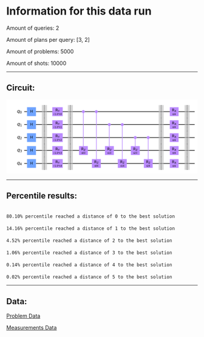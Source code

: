 # Information for this data run

Amount of queries: 2

Amount of plans per query: [3, 2]

Amount of problems: 5000

Amount of shots: 10000

<hr>

## Circuit:

![Circuit](circuit.png)

<hr>

## Percentile results:

```

80.10% percentile reached a distance of 0 to the best solution

14.16% percentile reached a distance of 1 to the best solution

4.52% percentile reached a distance of 2 to the best solution

1.06% percentile reached a distance of 3 to the best solution

0.14% percentile reached a distance of 4 to the best solution

0.02% percentile reached a distance of 5 to the best solution

```

<hr>

## Data:

[Problem Data](problems.csv)

[Measurements Data](measurements.csv)

